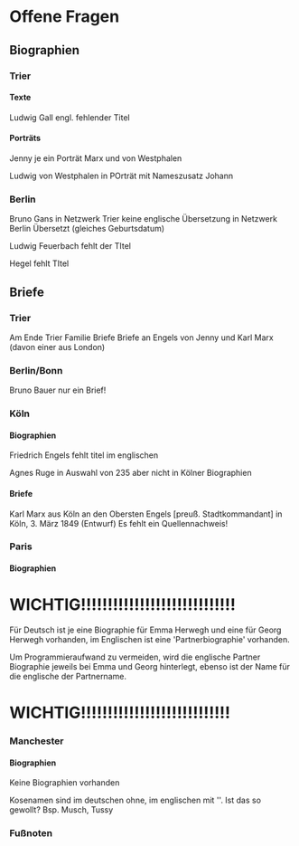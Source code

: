 # Offene Fragen

## Biographien

### Trier

#### Texte

Ludwig Gall engl. fehlender Titel

#### Porträts

Jenny je ein Porträt Marx und von Westphalen

Ludwig von Westphalen in POrträt mit Nameszusatz
Johann

### Berlin

Bruno Gans in Netzwerk Trier keine englische Übersetzung in
Netzwerk Berlin Übersetzt (gleiches Geburtsdatum)

Ludwig Feuerbach fehlt der TItel

Hegel fehlt TItel

## Briefe

### Trier

Am Ende Trier Familie Briefe Briefe an Engels von Jenny und Karl Marx
(davon einer aus London)

### Berlin/Bonn

Bruno Bauer nur ein Brief!

### Köln

#### Biographien

Friedrich Engels fehlt titel im englischen

Agnes Ruge in Auswahl von 235 aber nicht
in Kölner Biographien

#### Briefe

Karl Marx aus Köln an den Obersten Engels [preuß. Stadtkommandant] in Köln, 3. März 1849 (Entwurf)
Es fehlt ein Quellennachweis!

### Paris

#### Biographien

# WICHTIG!!!!!!!!!!!!!!!!!!!!!!!!!!!!!
Für Deutsch ist je eine Biographie
für Emma Herwegh und eine für Georg
Herwegh vorhanden, im Englischen ist eine
'Partnerbiographie' vorhanden.

Um Programmieraufwand zu vermeiden, wird
die englische Partner Biographie jeweils
bei Emma und Georg hinterlegt, ebenso
ist der Name für die englische der
Partnername.

# WICHTIG!!!!!!!!!!!!!!!!!!!!!!!!!!!!


### Manchester

#### Biographien

Keine Biographien vorhanden


Kosenamen sind im deutschen ohne, im
englischen mit ''. Ist das so gewollt?
Bsp. Musch, Tussy

### Fußnoten
